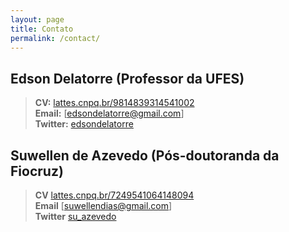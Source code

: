 ```yaml
---
layout: page
title: Contato
permalink: /contact/
---
```


## Edson Delatorre (Professor da UFES)
>	**CV:** [lattes.cnpq.br/9814839314541002](https://lattes.cnpq.br/9814839314541002)  
> **Email:** [edsondelatorre@gmail.com]   
> **Twitter:** [edsondelatorre](https://twitter.com/edsondelatorre)  
## Suwellen de Azevedo (Pós-doutoranda da Fiocruz)
>	**CV** [lattes.cnpq.br/7249541064148094](https://lattes.cnpq.br/7249541064148094)  
> **Email** [suwellendias@gmail.com]  
> **Twitter** [su_azevedo](https://twitter.com/su_azevedo)
